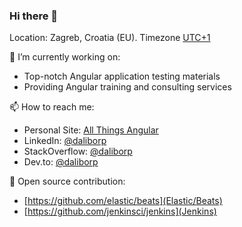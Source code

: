 ### Hi there 👋

Location: Zagreb, Croatia (EU). Timezone [UTC+1](https://www.timeanddate.com/time/zone/croatia/zagreb)

🔭 I’m currently working on:
* Top-notch Angular application testing materials 
* Providing Angular training and consulting services

📫 How to reach me:
* Personal Site: [All Things Angular](https://allthingsangular.com/)
* LinkedIn: [@daliborp](https://linkedin.com/in/dalibor-plavcic)
* StackOverflow: [@daliborp](https://stackoverflow.com/users/5521421/daliborp)
* Dev.to: [@daliborp](https://dev.to/dplavcic)

🌱 Open source contribution:
* [https://github.com/elastic/beats](Elastic/Beats)
* [https://github.com/jenkinsci/jenkins](Jenkins)

<!--
**dplavcic/dplavcic** is a ✨ _special_ ✨ repository because its `README.md` (this file) appears on your GitHub profile.

Here are some ideas to get you started:

- 🔭 I’m currently working on ...
- 🌱 I’m currently learning ...
- 👯 I’m looking to collaborate on ...
- 🤔 I’m looking for help with ...
- 💬 Ask me about ...
- 📫 How to reach me: ...
- 😄 Pronouns: ...
- ⚡ Fun fact: ...
-->
